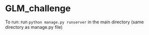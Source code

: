 # GLM_challenge


To run: run `python manage.py runserver` in the main directory (same directory as manage.py file)
